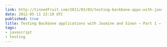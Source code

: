 ```yaml
---
link: http://tinnedfruit.com/2011/03/03/testing-backbone-apps-with-jasmine-sinon.html
date: 2012-05-11 22:19 UTC
published: true
title: Testing Backbone applications with Jasmine and Sinon – Part 1 – Tinned Fruit
tags:
- javascript
- testing
---
```



